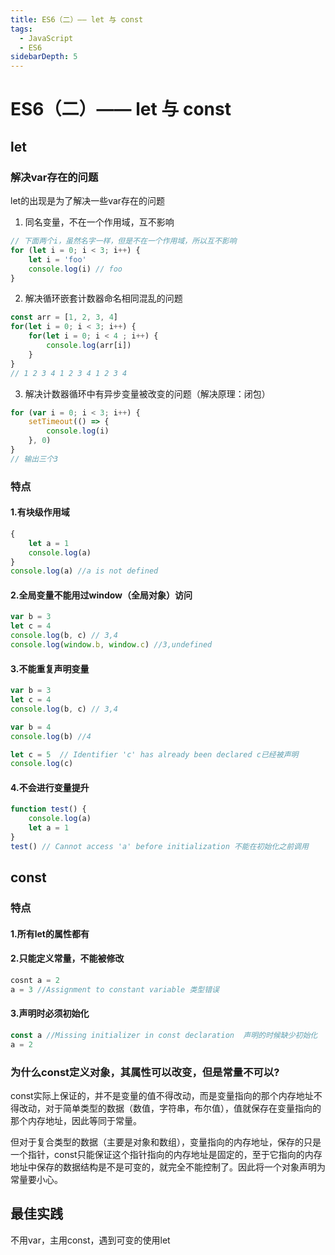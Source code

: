```yaml
---
title: ES6（二）—— let 与 const
tags:
  - JavaScript
  - ES6
sidebarDepth: 5
---
```

# ES6（二）—— let 与 const
## let
### 解决var存在的问题
let的出现是为了解决一些var存在的问题
1. 同名变量，不在一个作用域，互不影响
```js
// 下面两个i，虽然名字一样，但是不在一个作用域，所以互不影响
for (let i = 0; i < 3; i++) {
	let i = 'foo'
    console.log(i) // foo
}
```
2. 解决循环嵌套计数器命名相同混乱的问题
```js
const arr = [1, 2, 3, 4]
for(let i = 0; i < 3; i++) {
	for(let i = 0; i < 4 ; i++) {
    	console.log(arr[i])
    }
}
// 1 2 3 4 1 2 3 4 1 2 3 4
```
3. 解决计数器循环中有异步变量被改变的问题（解决原理：闭包）
```js
for (var i = 0; i < 3; i++) {
	setTimeout(() => {
    	console.log(i)
    }, 0)
}
// 输出三个3
```

### 特点
#### 1.有块级作用域
```js
{
    let a = 1
    console.log(a)
}
console.log(a) //a is not defined
```
#### 2.全局变量不能用过window（全局对象）访问
```js
var b = 3
let c = 4
console.log(b, c) // 3,4
console.log(window.b, window.c) //3,undefined
```
#### 3.不能重复声明变量
```js
var b = 3
let c = 4
console.log(b, c) // 3,4

var b = 4
console.log(b) //4

let c = 5  // Identifier 'c' has already been declared c已经被声明
console.log(c)
```

#### 4.不会进行变量提升
```js
function test() {
    console.log(a)
    let a = 1
}
test() // Cannot access 'a' before initialization 不能在初始化之前调用
```
## const
### 特点
#### 1.所有let的属性都有
#### 2.只能定义常量，不能被修改
```js
cosnt a = 2
a = 3 //Assignment to constant variable 类型错误
```

#### 3.声明时必须初始化
```js
const a //Missing initializer in const declaration  声明的时候缺少初始化
a = 2
```

### 为什么const定义对象，其属性可以改变，但是常量不可以?
const实际上保证的，并不是变量的值不得改动，而是变量指向的那个内存地址不得改动，对于简单类型的数据（数值，字符串，布尔值），值就保存在变量指向的那个内存地址，因此等同于常量。

但对于复合类型的数据（主要是对象和数组），变量指向的内存地址，保存的只是一个指针，const只能保证这个指针指向的内存地址是固定的，至于它指向的内存地址中保存的数据结构是不是可变的，就完全不能控制了。因此将一个对象声明为常量要小心。


## 最佳实践
不用var，主用const，遇到可变的使用let
